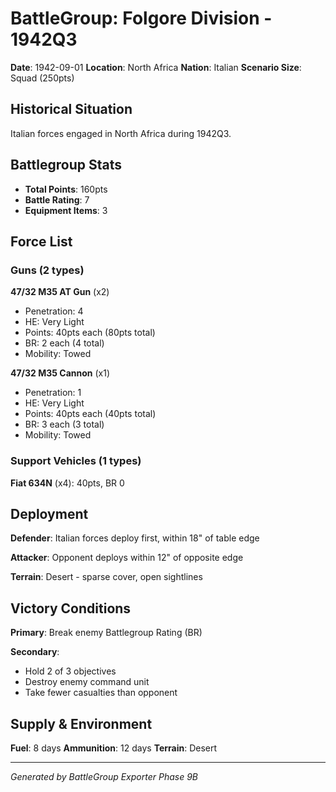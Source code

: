 # BattleGroup: Folgore Division - 1942Q3

**Date**: 1942-09-01
**Location**: North Africa
**Nation**: Italian
**Scenario Size**: Squad (250pts)

## Historical Situation

Italian forces engaged in North Africa during 1942Q3.

## Battlegroup Stats

- **Total Points**: 160pts
- **Battle Rating**: 7
- **Equipment Items**: 3

## Force List

### Guns (2 types)

**47/32 M35 AT Gun** (x2)
- Penetration: 4
- HE: Very Light
- Points: 40pts each (80pts total)
- BR: 2 each (4 total)
- Mobility: Towed

**47/32 M35 Cannon** (x1)
- Penetration: 1
- HE: Very Light
- Points: 40pts each (40pts total)
- BR: 3 each (3 total)
- Mobility: Towed

### Support Vehicles (1 types)

**Fiat 634N** (x4): 40pts, BR 0

## Deployment

**Defender**: Italian forces deploy first, within 18" of table edge

**Attacker**: Opponent deploys within 12" of opposite edge

**Terrain**: Desert - sparse cover, open sightlines

## Victory Conditions

**Primary**: Break enemy Battlegroup Rating (BR)

**Secondary**:
- Hold 2 of 3 objectives
- Destroy enemy command unit
- Take fewer casualties than opponent

## Supply & Environment

**Fuel**: 8 days
**Ammunition**: 12 days
**Terrain**: Desert

---

*Generated by BattleGroup Exporter Phase 9B*
